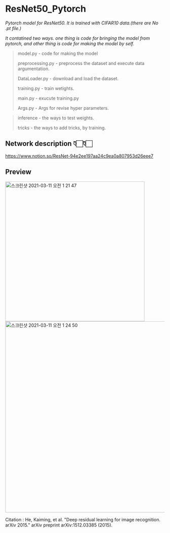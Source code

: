 # ResNet50_Pytorch

*Pytorch model for ResNet50. It is trained with CIFAR10 data.(there are No .pt file.)*

*It contatined two ways.
one thing is code for bringing the model from pytorch, and other thing is code for making the model by self.* 


> model.py  - code for making the model
> 
> preprocessing.py  - preprocess the dataset and execute data argumentation.
> 
> DataLoader.py  - download and load the dataset.
> 
> training.py  - train wetights.
> 
> main.py  - exucute training.py
> 
> Args.py  - Args for revise hyper parameters.

> inference  - the ways to test weights.
> 
> tricks  - the ways to add tricks, by training.  


## Network description 👇🏻👇🏻
https://www.notion.so/ResNet-94e2ee197aa24c9ea0a807953d26eee7

## Preview 
<img width="440" alt="스크린샷 2021-03-11 오전 1 21 47" src="https://user-images.githubusercontent.com/65028694/110661895-57d72980-8208-11eb-8ceb-6a6663fc7f6d.png">
<img width="602" alt="스크린샷 2021-03-11 오전 1 24 50" src="https://user-images.githubusercontent.com/65028694/110662215-a2f13c80-8208-11eb-85a1-87d440a3d73d.png">


Citation : He, Kaiming, et al. "Deep residual learning for image recognition. arXiv 2015." arXiv preprint arXiv:1512.03385 (2015).
